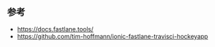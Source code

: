 ## 参考
* https://docs.fastlane.tools/
* https://github.com/tim-hoffmann/ionic-fastlane-travisci-hockeyapp